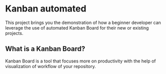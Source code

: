 # Kanban automated

This project brings you the demonstration of how a beginner developer can leverage the use of automated Kanban Board for their new or existing projects.

## What is a Kanban Board?
Kanban Board is a tool that focuses more on productivity with the help of visualization of workflow of your repository.